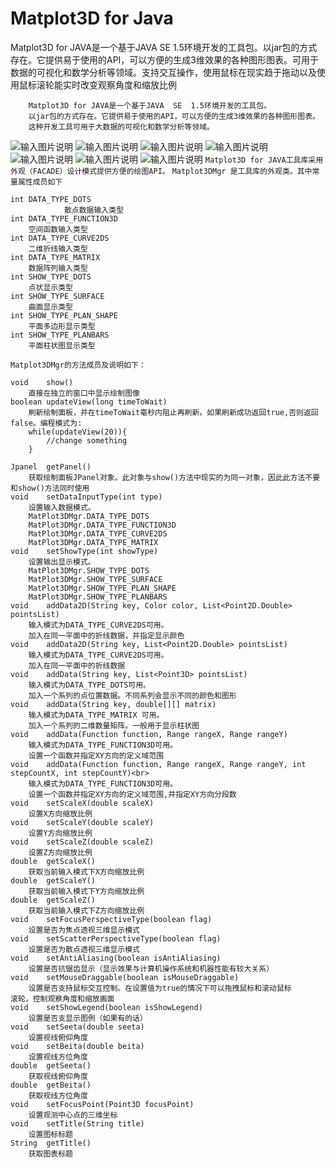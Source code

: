# Matplot3D for Java
Matplot3D for JAVA是一个基于JAVA  SE  1.5环境开发的工具包。以jar包的方式存在。它提供易于使用的API，可以方便的生成3维效果的各种图形图表。可用于数据的可视化和数学分析等领域。支持交互操作，使用鼠标在现实趋于拖动以及使用鼠标滚轮能实时改变观察角度和缩放比例

        Matplot3D for JAVA是一个基于JAVA  SE  1.5环境开发的工具包。
        以jar包的方式存在。它提供易于使用的API，可以方便的生成3维效果的各种图形图表。
        这种开发工具可用于大数据的可视化和数学分析等领域。
![输入图片说明](https://gitee.com/uploads/images/2017/1204/204114_3c2c6022_1658632.png "1.png")
![输入图片说明](http://github.com/tanling8334/Matplot3D-for-Java/raw/master/pic/1.png)
![输入图片说明](http://github.com/tanling8334/Matplot3D-for-Java/raw/master/pic/2.png)
![输入图片说明](http://github.com/tanling8334/Matplot3D-for-Java/raw/master/pic/3.png)
![输入图片说明](http://github.com/tanling8334/Matplot3D-for-Java/raw/master/pic/4.png)
![输入图片说明](http://github.com/tanling8334/Matplot3D-for-Java/raw/master/pic/5.png)
![输入图片说明](http://github.com/tanling8334/Matplot3D-for-Java/raw/master/pic/mov.gif)
`Matplot3D for JAVA工具库采用外观（FACADE）设计模式提供方便的绘图API。`
`Matplot3DMgr 是工具库的外观类。其中常量属性成员如下`

    int	DATA_TYPE_DOTS
	            散点数据输入类型
    int	DATA_TYPE_FUNCTION3D
	    空间函数输入类型
    int	DATA_TYPE_CURVE2DS
	    二维折线输入类型
    int	DATA_TYPE_MATRIX 
	    数据阵列输入类型
    int	SHOW_TYPE_DOTS 
	    点状显示类型
    int	SHOW_TYPE_SURFACE
	    曲面显示类型
    int	SHOW_TYPE_PLAN_SHAPE
	    平面多边形显示类型
    int	SHOW_TYPE_PLANBARS
	    平面柱状图显示类型
    
`Matplot3DMgr的方法成员及说明如下：`

    void	show()
	    直接在独立的窗口中显示绘制图像
    boolean	updateView(long timeToWait) 
	    刷新绘制面板，并在timeToWait毫秒内阻止再刷新。如果刷新成功返回true,否则返回false。编程模式为:
        while(updateView(20)){
            //change something
        }

    Jpanel	getPanel()
	    获取绘制面板JPanel对象。此对象与show()方法中现实的为同一对象，因此此方法不要和show()方法同时使用
    void	setDataInputType(int type)
	    设置输入数据模式。
        MatPlot3DMgr.DATA_TYPE_DOTS
        MatPlot3DMgr.DATA_TYPE_FUNCTION3D
        MatPlot3DMgr.DATA_TYPE_CURVE2DS
        MatPlot3DMgr.DATA_TYPE_MATRIX 
    void 	setShowType(int showType) 
	    设置输出显示模式。
        MatPlot3DMgr.SHOW_TYPE_DOTS 
        MatPlot3DMgr.SHOW_TYPE_SURFACE
        MatPlot3DMgr.SHOW_TYPE_PLAN_SHAPE
        MatPlot3DMgr.SHOW_TYPE_PLANBARS
    void 	addData2D(String key, Color color, List<Point2D.Double> pointsList)
	    输入模式为DATA_TYPE_CURVE2DS可用。
        加入在同一平面中的折线数据，并指定显示颜色
    void 	addData2D(String key, List<Point2D.Double> pointsList)
	    输入模式为DATA_TYPE_CURVE2DS可用。
        加入在同一平面中的折线数据
    void	addData(String key, List<Point3D> pointsList)
	    输入模式为DATA_TYPE_DOTS可用。
        加入一个系列的点位置数据。不同系列会显示不同的颜色和图形
    void 	addData(String key, double[][] matrix)
	    输入模式为DATA_TYPE_MATRIX 可用。
        加入一个系列的二维数量矩阵。一般用于显示柱状图
    void 	addData(Function function, Range rangeX, Range rangeY)
	    输入模式为DATA_TYPE_FUNCTION3D可用。
        设置一个函数并指定XY方向的定义域范围
    void 	addData(Function function, Range rangeX, Range rangeY, int stepCountX, int stepCountY)<br>
	    输入模式为DATA_TYPE_FUNCTION3D可用。
        设置一个函数并指定XY方向的定义域范围,并指定XY方向分段数
    void	setScaleX(double scaleX)
	    设置X方向缩放比例
    void	setScaleY(double scaleY)
	    设置Y方向缩放比例
    void	setScaleZ(double scaleZ)
	    设置Z方向缩放比例
    double	getScaleX()
	    获取当前输入模式下X方向缩放比例
    double	getScaleY()
	    获取当前输入模式下Y方向缩放比例
    double	getScaleZ()
	    获取当前输入模式下Z方向缩放比例
    void	setFocusPerspectiveType(boolean flag)
	    设置是否为焦点透视三维显示模式
    void	setScatterPerspectiveType(boolean flag)
	    设置是否为散点透视三维显示模式
    void	setAntiAliasing(boolean isAntiAliasing)
	    设置是否抗锯齿显示（显示效果与计算机操作系统和机器性能有较大关系）
    void	setMouseDraggable(boolean isMouseDraggable)
	    设置是否支持鼠标交互控制。在设置值为true的情况下可以拖拽鼠标和滚动鼠标          滚轮，控制观察角度和缩放画面
    void 	setShowLegend(boolean isShowLegend)
	    设置是否支显示图例（如果有的话）
    void	setSeeta(double seeta)
	    设置视线俯仰角度
    void	setBeita(double beita)
	    设置视线方位角度
    double	getSeeta()
	    获取视线俯仰角度
    double	getBeita()
	    获取视线方位角度
    void	setFocusPoint(Point3D focusPoint)
	    设置观测中心点的三维坐标
    void	setTitle(String title) 
	    设置图标标题
    String 	getTitle()
	    获取图表标题


